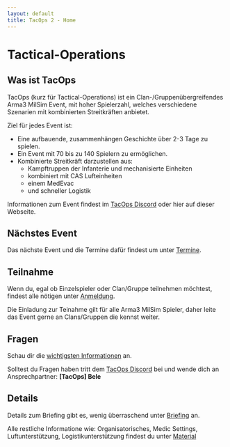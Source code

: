 ```yaml
---
layout: default
title: TacOps 2 - Home
---
```


# Tactical-Operations

## Was ist TacOps

TacOps (kurz für Tactical-Operations) ist ein Clan-/Gruppenübergreifendes Arma3 MilSim Event, mit hoher Spielerzahl, welches verschiedene Szenarien mit kombinierten Streitkräften anbietet.

Ziel für jedes Event ist:
* Eine aufbauende, zusammenhängen Geschichte über 2-3 Tage zu spielen.
* Ein Event mit 70 bis zu 140 Spielern zu ermöglichen. 
* Kombinierte Streitkräft darzustellen aus:
    * Kampftruppen der Infanterie und mechanisierte Einheiten
    * kombiniert mit CAS Lufteinheiten
    * einem MedEvac
    * und schneller Logistik

Informationen zum Event findest im [TacOps Discord](https://discord.gg/ZftQWwF8Cy) oder hier auf dieser Webseite.

## Nächstes Event

Das nächste Event und die Termine dafür findest um unter [Termine](./schedule.html).

## Teilnahme

Wenn du, egal ob Einzelspieler oder Clan/Gruppe teilnehmen möchtest, findest alle nötigen unter [Anmeldung](./enrolment.html).

Die Einladung zur Teinahme gilt für alle Arma3 MilSim Spieler, daher leite das Event gerne an Clans/Gruppen die kennst weiter.

## Fragen

Schau dir die [wichtigsten Informationen](./important.html) an.

Solltest du Fragen haben tritt dem [TacOps Discord](https://discord.gg/ZftQWwF8Cy) bei und wende dich an Ansprechpartner: **[TacOps] Bele**

## Details

Details zum Briefing gibt es, wenig überraschend unter [Briefing](./briefing.html) an.

Alle restliche Informatione wie: Organisatorisches, Medic Settings, Luftunterstützung, Logistikunterstützung findest du unter [Material](./material.html)
